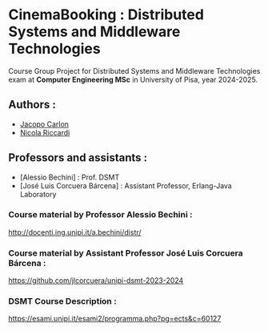 # CinemaBooking : Distributed Systems and Middleware Technologies

Course Group Project for Distributed Systems and Middleware Technologies exam
at <b>Computer Engineering MSc</b> in University of Pisa, year 2024-2025.

## Authors :
- [Jacopo Carlon](https://github.com/JacopoCarlon) 
- [Nicola Riccardi](https://github.com/nickrick3) 


## Professors and assistants :
- [Alessio Bechini] : Prof. DSMT
- [José Luis Corcuera Bárcena] : Assistant Professor, Erlang-Java Laboratory

### Course material by Professor Alessio Bechini :
http://docenti.ing.unipi.it/a.bechini/distr/

### Course material by Assistant Professor José Luis Corcuera Bárcena :
https://github.com/jlcorcuera/unipi-dsmt-2023-2024


### DSMT Course Description :
https://esami.unipi.it/esami2/programma.php?pg=ects&c=60127




